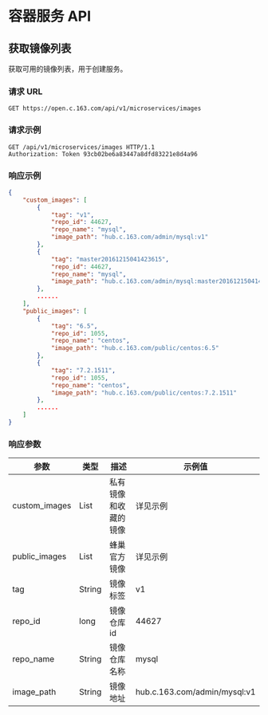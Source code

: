 # 容器服务 API

## 获取镜像列表

获取可用的镜像列表，用于创建服务。


### 请求 URL

`GET https://open.c.163.com/api/v1/microservices/images`

### 请求示例

```http
GET /api/v1/microservices/images HTTP/1.1
Authorization: Token 93cb02be6a83447a8dfd83221e8d4a96
```

### 响应示例

```json
{
    "custom_images": [
        {
            "tag": "v1",
            "repo_id": 44627,
            "repo_name": "mysql",
            "image_path": "hub.c.163.com/admin/mysql:v1"
        },
        {
            "tag": "master20161215041423615",
            "repo_id": 44627,
            "repo_name": "mysql",
            "image_path": "hub.c.163.com/admin/mysql:master20161215041423615"
        },
        ......
    ],
    "public_images": [
        {
            "tag": "6.5",
            "repo_id": 1055,
            "repo_name": "centos",
            "image_path": "hub.c.163.com/public/centos:6.5"
        },
        {
            "tag": "7.2.1511",
            "repo_id": 1055,
            "repo_name": "centos",
            "image_path": "hub.c.163.com/public/centos:7.2.1511"
        },
        ......
    ]
}
```

### 响应参数

|      参数     |  类型  |         描述         |            示例值            |
|---------------|--------|----------------------|------------------------------|
| custom_images | List   | 私有镜像和收藏的镜像 | 详见示例                     |
| public_images | List   | 蜂巢官方镜像         | 详见示例                     |
| tag           | String | 镜像标签             | v1                           |
| repo_id       | long   | 镜像仓库 id          | 44627                        |
| repo_name     | String | 镜像仓库名称         | mysql                        |
| image_path    | String | 镜像地址             | hub.c.163.com/admin/mysql:v1 |
